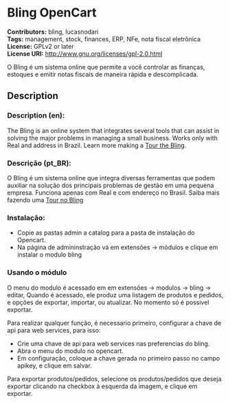# Bling OpenCart #
**Contributors:** bling, lucasnodari  
**Tags:** management, stock, finances, ERP, NFe, nota fiscal eletrônica  
**License:** GPLv2 or later  
**License URI:** http://www.gnu.org/licenses/gpl-2.0.html  

O Bling é um sistema online que permite a você controlar as finanças, estoques e emitir notas fiscais de maneira rápida e descomplicada.

## Description ##

### Description (en): ###

The Bling is an online system that integrates several tools that can assist in solving the major problems in managing a small business.
Works only with Real and address in Brazil.
Learn more making a [Tour the Bling](https://www.bling.com.br/tour/).

### Descrição (pt_BR): ###

O Bling é um sistema online que integra diversas ferramentas que podem auxiliar na solução dos principais problemas de gestão em uma pequena empresa.
Funciona apenas com Real e com endereço no Brasil.
Saiba mais fazendo uma [Tour no Bling](https://www.bling.com.br/tour/)

### Instalação: ###
* Copie as pastas admin a catalog para a pasta de instalação do Opencart.
* Na página de admininstração vá em extensões -> módulos e clique em instalar o modulo bling

### Usando o módulo ###

O menu do modulo é acessado em em extensões -> modulos -> bling -> editar,
Quando é acessado, ele produz uma listagem de produtos e pedidos, e opções de exportar, importar, ou atualizar.
No momento só é possivel exportar.

Para realizar qualquer função, é necessario primeiro, configurar a chave de api para web services, para isso:
    
* Crie uma chave de api para web services nas preferencias do bling.
* Abra o menu do modulo no opencart.
* Em configuração, coloque a chave gerada no primeiro passo no campo apikey, e clique em salvar.

Para exportar produtos/pedidos, selecione os produtos/pedidos que deseja exportar clicando na checkbox à esquerda da imagem, e clique em exportar.
    
